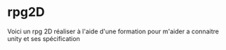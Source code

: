 # rpg2D

Voici un rpg 2D réaliser à l'aide d'une formation pour m'aider a connaitre unity et ses spécification
